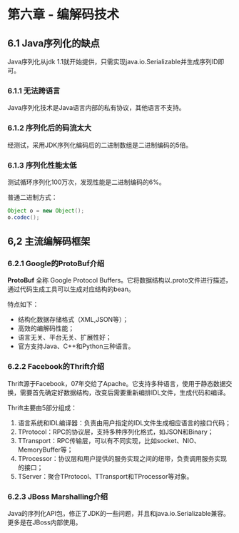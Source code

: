 # 第六章 - 编解码技术

## 6.1 Java序列化的缺点

Java序列化从jdk 1.1就开始提供，只需实现java.io.Serializable并生成序列ID即可。

### 6.1.1 无法跨语言

Java序列化技术是Java语言内部的私有协议，其他语言不支持。

### 6.1.2 序列化后的码流太大

经测试，采用JDK序列化编码后的二进制数组是二进制编码的5倍。

### 6.1.3 序列化性能太低

测试循环序列化100万次，发现性能是二进制编码的6%。

普通二进制方式：
```java
Object o = new Object();
o.codec();
```

## 6,2 主流编解码框架

### 6.2.1 Google的ProtoBuf介绍

**ProtoBuf** 全称 Google Protocol Buffers。它将数据结构以.proto文件进行描述，通过代码生成工具可以生成对应结构的bean。

特点如下：

* 结构化数据存储格式（XML,JSON等）；
* 高效的编解码性能；
* 语言无关、平台无关、扩展性好；
* 官方支持Java、C++和Python三种语言。

### 6.2.2 Facebook的Thrift介绍

Thrift源于Facebook，07年交给了Apache。它支持多种语言，使用于静态数据交换，需要首先确定好数据结构，改变后需要重新编排IDL文件，生成代码和编译。

Thrift主要由5部分组成：

1. 语言系统和IDL编译器：负责由用户指定的IDL文件生成相应语言的接口代码；
2. TProtocol：RPC的协议层，支持多种序列化格式，如JSON和Binary；
3. TTransport：RPC传输层，可以有不同实现，比如socket、NIO、MemoryBuffer等；
4. TProcessor：协议层和用户提供的服务实现之间的纽带，负责调用服务实现的接口；
5. TServer：聚合TProtocol、TTransport和TProcessor等对象。

### 6.2.3 JBoss Marshalling介绍

Java的序列化API包，修正了JDK的一些问题，并且和java.io.Serializable兼容。更多是在JBoss内部使用。
